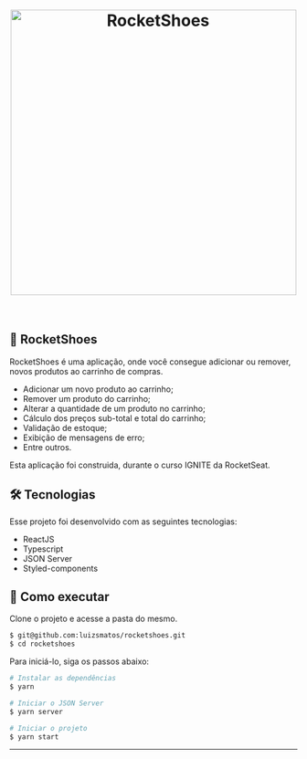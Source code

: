 <h1 align="center">
    <img alt="RocketShoes" src="" width="500px"/>
</h1>

<br>

## 👟 RocketShoes

RocketShoes é uma aplicação, onde você consegue adicionar ou remover, novos produtos ao carrinho de compras.
- Adicionar um novo produto ao carrinho;
- Remover um produto do carrinho;
- Alterar a quantidade de um produto no carrinho;
- Cálculo dos preços sub-total e total do carrinho;
- Validação de estoque;
- Exibição de mensagens de erro;
- Entre outros.


Esta aplicação foi construida, durante o curso IGNITE da RocketSeat.

## 🛠 Tecnologias

Esse projeto foi desenvolvido com as seguintes tecnologias:

- ReactJS
- Typescript
- JSON Server
- Styled-components


## 🚀 Como executar

Clone o projeto e acesse a pasta do mesmo.

```bash
$ git@github.com:luizsmatos/rocketshoes.git
$ cd rocketshoes
```

Para iniciá-lo, siga os passos abaixo:
```bash
# Instalar as dependências
$ yarn

# Iniciar o JSON Server
$ yarn server

# Iniciar o projeto
$ yarn start
```

---
